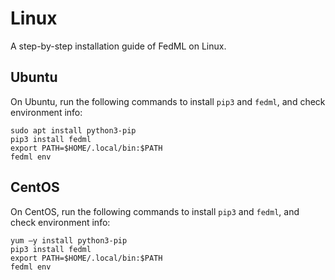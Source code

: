 # Linux

A step-by-step installation guide of FedML on Linux.

## Ubuntu

On Ubuntu, run the following commands to install `pip3` and `fedml`, and check environment info:

```
sudo apt install python3-pip
pip3 install fedml
export PATH=$HOME/.local/bin:$PATH
fedml env
```

## CentOS

On CentOS, run the following commands to install `pip3` and `fedml`, and check environment info:

```
yum –y install python3-pip
pip3 install fedml
export PATH=$HOME/.local/bin:$PATH
fedml env
```

<!-- ## Running FedML on Kubernetes

This tutorial will guide you to deploy your fedml client and server to target Kubernetes pods running on GPU/CPU physical nodes.

The entire workflow is as follows:

(k8s deployment file is located in: [https://github.com/FedML-AI/FedML/tree/master/installation/install_on_k8s/fedml-edge-client-server](https://github.com/FedML-AI/FedML/tree/master/python/examples))
1. In the file fedml-edge-client-server/deployment-client.yml, modify the variable ACCOUNT_ID to your desired value
2. Deploy the fedml client:  ```kubectl apply -f ./fedml-edge-client-server/deployment-client.yml```
3. In the file fedml-edge-client-server/deployment-server.yml, modify the variable ACCOUNT_ID to your desired value
4. Deploy the fedml server:  ```kubectl apply -f ./fedml-edge-client-server/deployment-server.yml```
5. Login the ChainOpera AI platform (https://tensoropera.ai), the above deployed client and server will be found in the edge devices

If you want to scale up or scal down the pods to your desired count, you may run the following command:

```kubectl scale -n $YourNameSpace --replicas=$YourDesiredPodsCount deployment/fedml-client-deployment```

```kubectl scale -n $YourNameSpace --replicas=$YourDesiredPodsCount deployment/fedml-server-deployment```

## Installation with Helm Charts

Also, you may use the helm charts to deploy your fedml client and server to target Kubernetes cluster.
You just need to run the following commands with your user id at the fedml.ai.
```
kubectl create namespace fedml
helm install --set image.repository="fedml/fedml-edge-client-server-light" --set env.fedmlAccountId="$YourUserId" --set env.role="client" fedml-client-deployment ./fedml-client-deployment-latest.tgz
helm install --set image.repository="fedml/fedml-edge-client-server-light" --set env.fedmlAccountId="$YourUserId" --set env.role="server" fedml-server-deployment ./fedml-server-deployment-latest.tgz
```

# Q&A

1. Q: How to scale up or scale down?
   A: Use the following commands:

```kubectl scale -n $YourNameSpace --replicas=$YourDesiredPodsCount deployment/fedml-client-deployment```

```kubectl scale -n $YourNameSpace --replicas=$YourDesiredPodsCount deployment/fedml-server-deployment```

2. Q: FedML Client send online status to FedML Server via which protocol?
   A: Via MQTT


3. Q: FedML Client send model, gradient parameters to FedML Server via which protocol?
   A: Use S3 protocol to store and exchange models and use MQTT to exchange messages between FedML Client and Server


4. Q: Why do we need AWS S3?
   A: Use S3 protocol to store and exchange models.

## Guidance for Windows Users

Please follow instructions at [Windows Installation](./windows.md)

## Guidance for Raspberry Pi Users

Please follow instructions at [Raspberry Pi Installation](./rpi.md)

## Guidance for NVIDIA Jetson Devices

Please follow instructions at [NVIDIA Jetson Device Installation](./jetson.md) -->
